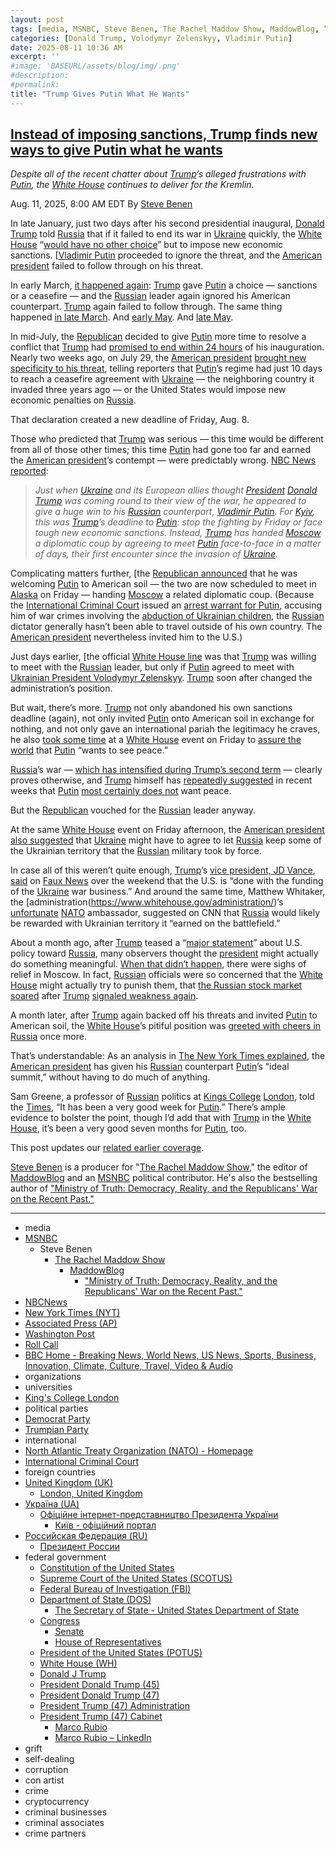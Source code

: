 ```yaml
---
layout: post
tags: [media, MSNBC, Steve Benen, The Rachel Maddow Show, MaddowBlog, “Ministry of Truth –  Democracy Reality and the Republicans’ War on the Recent Past.”, NBCNews, New York Times (NYT), Associated Press (AP), Washington Post, Roll Call, BBC Home - Breaking News World News US News Sports Business Innovation Climate Culture Travel Video & Audio, organizations, universities, King’s College London, political parties, Democrat Party, Trumpian Party, international, North Atlantic Treaty Organization (NATO) - Homepage, International Criminal Court, foreign countries, United Kingdom (UK), London United Kingdom, Україна (UA), Офіційне інтернет-представництво Президента України, Київ - офіційний портал, Российская Федерация (RU), Президент России, federal government, Constitution of the United States, Supreme Court of the United States (SCOTUS), Federal Bureau of Investigation (FBI), Department of State (DOS), The Secretary of State - United States Department of State, Congress, Senate, House of Representatives, President of the United States (POTUS), White House (WH), Donald J Trump, President Donald Trump (45), President Donald Trump (47), President Trump (47) Administration, President Trump (47) Cabinet, Marco Rubio, Marco Rubio – LinkedIn, grift, self-dealing, corruption, con artist, crime, cryptocurrency, criminal businesses, criminal associates, crime partners]
categories: [Donald Trump, Volodymyr Zelenskyy, Vladimir Putin]
date: 2025-08-11 10:36 AM
excerpt: ''
#image: 'BASEURL/assets/blog/img/.png'
#description:
#permalink:
title: "Trump Gives Putin What He Wants"
---
```



## [Instead of imposing sanctions, Trump finds new ways to give Putin what he wants](https://www.msnbc.com/rachel-maddow-show/maddowblog/instead-imposing-sanctions-trump-finds-new-ways-give-putin-wants-rcna224235)

*Despite all of the recent chatter about [Trump](https://www.donaldjtrump.com/)’s alleged frustrations with [Putin](http://kremlin.ru/), the [White House](https://www.whitehouse.gov/) continues to deliver for the Kremlin.*

Aug. 11, 2025, 8:00 AM EDT
By [Steve Benen](https://www.msnbc.com/author/steve-benen-ncpn433601)

In late January, just two days after his second presidential inaugural, [Donald Trump](https://www.donaldjtrump.com/) told [Russia](http://government.ru/) that if it failed to end its war in [Ukraine](https://www.gov.ua/) quickly, the [White House](https://www.whitehouse.gov/) “[would have no other choice](https://truthsocial.com/@realDonaldTrump](https://www.donaldjtrump.com/)/113872782548137314)” but to impose new economic sanctions. [[Vladimir Putin](http://kremlin.ru/) proceeded to ignore the threat, and the [American president](https://www.whitehouse.gov/) failed to follow through on his threat.

In early March, [it happened again](https://truthsocial.com/@realDonaldTrump](https://www.donaldjtrump.com/)/114121576367163341): [Trump](https://www.donaldjtrump.com/) gave [Putin](http://kremlin.ru/) a choice — sanctions or a ceasefire — and the [Russian](http://government.ru/) leader again ignored his American counterpart. [Trump](https://www.donaldjtrump.com/) again failed to follow through. The same thing happened [in late March](https://www.msnbc.com/rachel-maddow-show/maddowblog/russia-putin-sanctions-watch-trump-not-says-rcna198900). And [early May](https://truthsocial.com/@realDonaldTrump](https://www.donaldjtrump.com/)/114474136794655068). And [late May](https://www.msnbc.com/rachel-maddow-show/maddowblog/trumps-major-announcement-russia-sounds-familiar-falls-far-short-rcna218677).

In mid-July, the [Republican](https://www.gop.com/) decided to give [Putin](http://kremlin.ru/) more time to resolve a conflict that [Trump](https://www.donaldjtrump.com/) had [promised to end within 24 hours](https://www.msnbc.com/rachel-maddow-show/maddowblog/years-late-trump-discovers-russias-war-ukraine-difficult-resolve-rcna215270) of his inauguration. Nearly two weeks ago, on July 29, the [American president](https://www.whitehouse.gov/) [brought new specificity to his threat](https://www.nbcnews.com/politics/trump-administration/live-blog/trump-starmer-tariffs-china-trade-immigration-israel-gaza-live-updates-rcna221282/rcrd85575?canonicalCard=true), telling reporters that [Putin](http://kremlin.ru/)’s regime had just 10 days to reach a ceasefire agreement with [Ukraine](https://www.gov.ua/) — the neighboring country it invaded three years ago — or the United States would impose new economic penalties on [Russia](http://government.ru/).

That declaration created a new deadline of Friday, Aug. 8.

Those who predicted that [Trump](https://www.donaldjtrump.com/) was serious — this time would be different from all of those other times; this time [Putin](http://kremlin.ru/) had gone too far and earned the [American president](https://www.whitehouse.gov/)’s contempt — were predictably wrong. [NBC News reported](https://www.nbcnews.com/world/russia/trump-putin-meeting-ukraine-war-ceasefire-zelenskyy-rcna223589):

> *Just when [Ukraine](https://www.gov.ua/) and its European allies thought [President](https://www.whitehouse.gov/) [Donald Trump](https://www.donaldjtrump.com/) was coming round to their view of the war, he appeared to give a huge win to his [Russian](http://government.ru/) counterpart, [Vladimir Putin](http://kremlin.ru/). For [Kyiv](https://kyivcity.gov.ua/), this was [Trump](https://www.donaldjtrump.com/)’s deadline to [Putin](http://kremlin.ru/): stop the fighting by Friday or face tough new economic sanctions. Instead, [Trump](https://www.donaldjtrump.com/) has handed [Moscow](http://kremlin.ru/) a diplomatic coup by agreeing to meet [Putin](http://kremlin.ru/) face-to-face in a matter of days, their first encounter since the invasion of [Ukraine](https://www.gov.ua/).*

Complicating matters further, [the [Republican announced](https://truthsocial.com/@realDonaldTrump/posts/114995403653615328) that he was welcoming [Putin](http://kremlin.ru/) to American soil — the two are now scheduled to meet in [Alaska](https://www.alaska.gov/) on Friday — handing [Moscow](http://kremlin.ru/) a related diplomatic coup. (Because the [International Criminal Court](https://web.prod.icc-cpi.int/) issued an [arrest warrant for Putin](https://apnews.com/article/icc-putin-war-crimes-ukraine-9857eb68d827340394960eccf0589253), accusing him of war crimes involving the [abduction of Ukrainian children](https://www.nbcnews.com/specials/ukraine-missing-children-taken-by-russia-kherson/index.html), the [Russian](http://government.ru/) dictator generally hasn’t been able to travel outside of his own country. The [American president](https://www.whitehouse.gov/) nevertheless invited him to the U.S.)

Just days earlier, [the official [White House line](https://www.washingtonpost.com/politics/2025/08/08/trump-presidency-news/#link-DMJWT62PLJBP3JA66VIVZP5KJA) was that [Trump](https://www.donaldjtrump.com/) was willing to meet with the [Russian](http://government.ru/) leader, but only if [Putin](http://kremlin.ru/) agreed to meet with [Ukrainian President Volodymyr Zelenskyy](https://www.president.gov.ua/). [Trump](https://www.donaldjtrump.com/) soon after changed the administration’s position.

But wait, there’s more. [Trump](https://www.donaldjtrump.com/) not only abandoned his own sanctions deadline (again), not only invited [Putin](http://kremlin.ru/) onto American soil in exchange for nothing, and not only gave an international pariah the legitimacy he craves, he also [took some time](https://bsky.app/profile/atrupar.com/post/3lvw3keufdd2g) at a [White House](https://www.whitehouse.gov/) event on Friday to [assure the world](https://rollcall.com/factbase/trump/transcript/donald-trump-remarks-trilateral-agreement-armenia-azerbaijan-august-8-2025/) that [Putin](http://kremlin.ru/) “wants to see peace.”

[Russia](http://government.ru/)’s war — [which has intensified during Trump’s second term](https://x.com/ianbremmer/status/1953451197802619038) — clearly proves otherwise, and [Trump](https://www.donaldjtrump.com/) himself has [repeatedly suggested](https://www.msnbc.com/rachel-maddow-show/maddowblog/trump-insists-wasnt-fooled-russias-putin-record-suggests-otherwise-rcna219081) in recent weeks that [Putin](http://kremlin.ru/) [most certainly does not](https://bsky.app/profile/atrupar.com/post/3lthphlgoa42v) want peace.

But the [Republican](https://www.gop.com/) vouched for the [Russian](http://government.ru/) leader anyway.

At the same [White House](https://www.whitehouse.gov/) event on Friday afternoon, the [American president](https://www.whitehouse.gov/) [also suggested](https://rollcall.com/factbase/trump/transcript/donald-trump-remarks-trilateral-agreement-armenia-azerbaijan-august-8-2025/) that [Ukraine](https://www.gov.ua/) might have to agree to let [Russia](http://government.ru/) keep some of the Ukrainian territory that the [Russian](http://government.ru/) military took by force.

In case all of this weren’t quite enough, [Trump](https://www.donaldjtrump.com/)’s [vice president, JD Vance](https://www.whitehouse.gov/administration/jd-vance/), [said](https://thehill.com/homenews/5445500-vance-done-funding-ukraine-war-business/) on [Faux News](https://https://www.foxnews.com/) over the weekend that the U.S. is “done with the funding of the [Ukraine](https://www.gov.ua/) war business.” And around the same time, Matthew Whitaker, the [administration(https://www.whitehouse.gov/administration/)’s [unfortunate](https://apnews.com/article/trump-matthew-whitaker-nato-ambassador-foreign-policy-173c814ab755ee39d58e7023ff8242a5) [NATO](https://www.nato.int/) ambassador, suggested on CNN that [Russia](http://government.ru/) would likely be rewarded with Ukrainian territory it “earned on the battlefield.”

About a month ago, after [Trump](https://www.donaldjtrump.com/) teased a “[major statement](https://www.nbcnews.com/politics/donald-trump/trump-tariffs-inflation-hasbro-ukraine-patriot-missiles-nato-russia-rcna218125)” about U.S. policy toward [Russia](http://government.ru/), many observers thought the [president](https://www.whitehouse.gov/) might actually do something meaningful. [When that didn’t happen](https://www.msnbc.com/rachel-maddow-show/maddowblog/trump-insists-wasnt-fooled-russias-putin-record-suggests-otherwise-rcna219081), there were sighs of relief in Moscow. In fact, [Russian](http://government.ru/) officials were so concerned that the [White House](https://www.whitehouse.gov/) might actually try to punish them, that [the Russian stock market soared](https://www.bbc.com/news/articles/c62g6e8zvd4) after [Trump](https://www.donaldjtrump.com/) [signaled weakness again](https://www.msnbc.com/rachel-maddow-show/maddowblog/trump-insists-wasnt-fooled-russias-putin-record-suggests-otherwise-rcna219081).

A month later, after [Trump](https://www.donaldjtrump.com/) again backed off his threats and invited [Putin](http://kremlin.ru/) to American soil, the [White House](https://www.whitehouse.gov/)’s pitiful position was [greeted with cheers in Russia](https://www.washingtonpost.com/world/2025/08/10/putin-trump-russia-ukraine-summit/) once more.

That’s understandable: As an analysis in [The New York Times explained](https://www.nytimes.com/2025/08/10/world/europe/ukraine-trump-putin-summit.html), the [American president](https://www.whitehouse.gov/) has given his [Russian](http://government.ru/) counterpart [Putin](http://kremlin.ru/)’s “ideal summit,” without having to do much of anything.

Sam Greene, a professor of [Russian](http://government.ru/) politics at [Kings College](https://www.kcl.ac.uk/index) [London](https://www.london.gov.uk/home-page), told the [Times](https://www.nytimes.com/), “It has been a very good week for [Putin](http://kremlin.ru/).” There’s ample evidence to bolster the point, though I’d add that with [Trump](https://www.donaldjtrump.com/) in the [White House](https://www.whitehouse.gov/), it’s been a very good seven months for [Putin](http://kremlin.ru/), too.

This post updates our [related earlier coverage](https://www.msnbc.com/rachel-maddow-show/maddowblog/trump-insists-wasnt-fooled-russias-putin-record-suggests-otherwise-rcna219081).

[Steve Benen](https://www.msnbc.com/author/steve-benen-ncpn433601) is a producer for "[The Rachel Maddow Show](https://www.msnbc.com/rachel-maddow-show)," the editor of [MaddowBlog](https://www.msnbc.com/rachel-maddow-show) and an [MSNBC](https://www.msnbc.com/) political contributor. He's also the bestselling author of ["Ministry of Truth: Democracy, Reality, and the Republicans' War on the Recent Past."](https://www.harpercollins.com/products/ministry-of-truth-steve-benen)

----
- media
- [MSNBC](https://www.msnbc.com/)
    - Steve Benen
        - [The Rachel Maddow Show](https://www.msnbc.com/rachel-maddow-show)
            - [MaddowBlog](https://www.msnbc.com/rachel-maddow-show) 
                - ["Ministry of Truth: Democracy, Reality, and the Republicans' War on the Recent Past."](https://www.harpercollins.com/products/ministry-of-truth-steve-benen)
- [NBCNews](https://www.nbcnews.com/)
- [New York Times (NYT)](https://www.nytimes.com/)
- [Associated Press (AP)](https://apnews.com/)
- [Washington Post](https://www.washingtonpost.com/)
- [Roll Call](https://rollcall.com/)
- [BBC Home - Breaking News, World News, US News, Sports, Business, Innovation, Climate, Culture, Travel, Video & Audio](https://www.bbc.com/)
- organizations 
- universities 
- [King's College London](https://www.kcl.ac.uk/index)
- political parties 
- [Democrat Party](https://www.democrats.org/)
- [Trumpian Party](https://www.gop.com/)
- international 
- [North Atlantic Treaty Organization (NATO) - Homepage](https://www.nato.int/)
- [International Criminal Court](https://web.prod.icc-cpi.int/)
- foreign countries 
- [United Kingdom (UK)](https://www.gov.uk/)
    - [London,  United Kingdom](https://www.london.gov.uk/home-page)
- [Україна (UA)](https://www.gov.ua/)
    - [Офіційне інтернет-представництво Президента України](https://www.president.gov.ua/)
        - [Київ - офіційний портал](https://kyivcity.gov.ua/)
- [Российская Федерация (RU)](http://government.ru/)
    - [Президент России](http://kremlin.ru/)
- federal government 
    - [Constitution of the United States](https://constitution.congress.gov/)
    - [Supreme Court of the United States (SCOTUS)](https://www.supremecourt.gov/)
    - [Federal Bureau of Investigation (FBI)](https://www.fbi.gov/)
    - [Department of State (DOS)](https://www.state.gov/)
        - [The Secretary of State - United States Department of State](https://www.state.gov/secretary)
    - [Congress](https://www.congress.gov/)
        - [Senate](https://www.senate.gov/)
        - [House of Representatives](https://www.house.gov/)
    - [President of the United States (POTUS)](https://www.whitehouse.gov/)
    - [White House (WH)](https://www.whitehouse.gov/)
    - [Donald J Trump](https://www.donaldjtrump.com/)
    - [President Donald Trump (45)](https://trumpwhitehouse.archives.gov/)
    - [President Donald Trump (47)](https://www.whitehouse.gov/administration/donald-j-trump/)
    - [President Trump (47) Administration](https://www.whitehouse.gov/administration/)
    - [President Trump (47) Cabinet](https://www.whitehouse.gov/administration/the-cabinet/)
        - [Marco Rubio](https://www.state.gov/biographies/marco-rubio/)
        - [Marco Rubio – LinkedIn](https://www.linkedin.com/in/marcorubio16/)
- grift
- self-dealing
- corruption
- con artist 
- crime
- cryptocurrency 
- criminal businesses
- criminal associates
- crime partners
